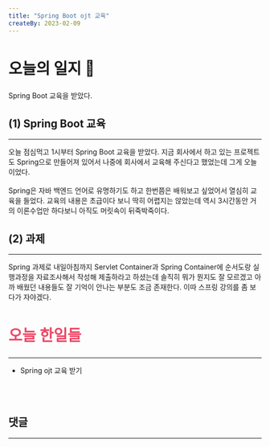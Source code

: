 ```yaml
---
title: "Spring Boot ojt 교육"
createBy: 2023-02-09
---
```



## <h2 style="font-size: 30px">오늘의 일지 🎪</h2>
Spring Boot 교육을 받았다.


## (1) Spring Boot 교육
---
오늘 점심먹고 1시부터 Spring Boot 교육을 받았다. 지금 회사에서 하고 있는 프로젝트도 Spring으로 만들어져 있어서 나중에 회사에서 교육해 주신다고 했었는데 그게 오늘이었다. 
<br>
<br>
Spring은 자바 백엔드 언어로 유명하기도 하고 한번쯤은 배워보고 싶었어서 열심히 교육을 들었다. 교육의 내용은 초급이다 보니 딱히 어렵지는 않았는데 역시 3시간동안 거의 이론수업만 하다보니 아직도 머릿속이 뒤죽박죽이다.


## (2) 과제
---
Spring 과제로 내일아침까지 Servlet Container과 Spring Container에 순서도랑 실행과정을 자료조사해서 작성해 제출하라고 하셨는데 솔직히 뭐가 뭔지도 잘 모르겠고 아까 배웠던 내용들도 잘 기억이 안나는 부분도 조금 존재한다. 이따 스프링 강의를 좀 보다가 자야겠다.



## <h2 style="color: #ee4867; font-size: 30px">오늘 한일들</h2>
--- 
- Spring ojt 교육 받기

<br>
<br>

## 댓글
---
<br>

<Comment />

